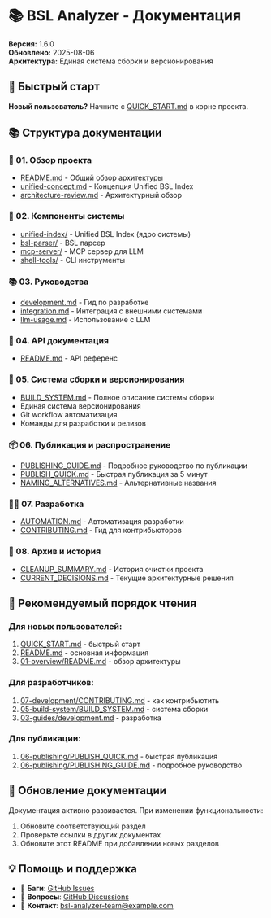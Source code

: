 # 📚 BSL Analyzer - Документация

**Версия:** 1.6.0  
**Обновлено:** 2025-08-06  
**Архитектура:** Единая система сборки и версионирования

## 🎯 Быстрый старт

**Новый пользователь?** Начните с [QUICK_START.md](../QUICK_START.md) в корне проекта.

## 📚 Структура документации

### 📖 01. Обзор проекта
- [README.md](01-overview/README.md) - Общий обзор архитектуры
- [unified-concept.md](01-overview/unified-concept.md) - Концепция Unified BSL Index
- [architecture-review.md](01-overview/architecture-review.md) - Архитектурный обзор

### 🔧 02. Компоненты системы
- [unified-index/](02-components/unified-index/) - Unified BSL Index (ядро системы)
- [bsl-parser/](02-components/bsl-parser/) - BSL парсер
- [mcp-server/](02-components/mcp-server/) - MCP сервер для LLM
- [shell-tools/](02-components/shell-tools/) - CLI инструменты

### 📚 03. Руководства
- [development.md](03-guides/development.md) - Гид по разработке
- [integration.md](03-guides/integration.md) - Интеграция с внешними системами
- [llm-usage.md](03-guides/llm-usage.md) - Использование с LLM

### 🔌 04. API документация
- [README.md](04-api/README.md) - API референс

### 🚀 05. Система сборки и версионирования
- [BUILD_SYSTEM.md](05-build-system/BUILD_SYSTEM.md) - Полное описание системы сборки
- Единая система версионирования
- Git workflow автоматизация
- Команды для разработки и релизов

### 📦 06. Публикация и распространение
- [PUBLISHING_GUIDE.md](06-publishing/PUBLISHING_GUIDE.md) - Подробное руководство по публикации
- [PUBLISH_QUICK.md](06-publishing/PUBLISH_QUICK.md) - Быстрая публикация за 5 минут
- [NAMING_ALTERNATIVES.md](06-publishing/NAMING_ALTERNATIVES.md) - Альтернативные названия

### 👨‍💻 07. Разработка
- [AUTOMATION.md](07-development/AUTOMATION.md) - Автоматизация разработки
- [CONTRIBUTING.md](07-development/CONTRIBUTING.md) - Гид для контрибьюторов

### 📜 08. Архив и история
- [CLEANUP_SUMMARY.md](08-legacy/CLEANUP_SUMMARY.md) - История очистки проекта
- [CURRENT_DECISIONS.md](CURRENT_DECISIONS.md) - Текущие архитектурные решения


## 🎯 Рекомендуемый порядок чтения

### Для новых пользователей:
1. [QUICK_START.md](../QUICK_START.md) - быстрый старт
2. [README.md](../README.md) - основная информация  
3. [01-overview/README.md](01-overview/README.md) - обзор архитектуры

### Для разработчиков:
1. [07-development/CONTRIBUTING.md](07-development/CONTRIBUTING.md) - как контрибьютить
2. [05-build-system/BUILD_SYSTEM.md](05-build-system/BUILD_SYSTEM.md) - система сборки
3. [03-guides/development.md](03-guides/development.md) - разработка

### Для публикации:
1. [06-publishing/PUBLISH_QUICK.md](06-publishing/PUBLISH_QUICK.md) - быстрая публикация
2. [06-publishing/PUBLISHING_GUIDE.md](06-publishing/PUBLISHING_GUIDE.md) - подробное руководство

## 🔄 Обновление документации

Документация активно развивается. При изменении функциональности:

1. Обновите соответствующий раздел
2. Проверьте ссылки в других документах
3. Обновите этот README при добавлении новых разделов

## 💡 Помощь и поддержка

- 🐛 **Баги**: [GitHub Issues](https://github.com/your-org/bsl-analyzer/issues)
- 💬 **Вопросы**: [GitHub Discussions](https://github.com/your-org/bsl-analyzer/discussions)
- 📧 **Контакт**: bsl-analyzer-team@example.com